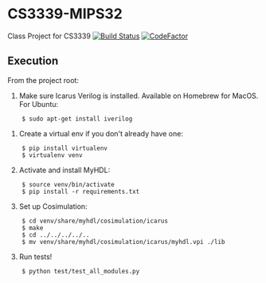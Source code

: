 # CS3339-MIPS32
Class Project for CS3339
[![Build Status](https://semaphoreci.com/api/v1/projects/60cb7614-3fe5-40f7-9c80-8cf79916ae93/1881968/badge.svg)](https://semaphoreci.com/grantslape-61/cs3339-mips32)
[![CodeFactor](https://www.codefactor.io/repository/github/grantslape/cs3339-mips32/badge)](https://www.codefactor.io/repository/github/grantslape/cs3339-mips32)
## Execution
From the project root:
1. Make sure Icarus Verilog is installed. Available on Homebrew for MacOS.  For Ubuntu:
```shell
    $ sudo apt-get install iverilog
```
1. Create a virtual env if you don't already have one:
```shell
    $ pip install virtualenv
    $ virtualenv venv
```
2. Activate and install MyHDL:
```shell
    $ source venv/bin/activate
    $ pip install -r requirements.txt
```
3. Set up Cosimulation:
```shell
    $ cd venv/share/myhdl/cosimulation/icarus
    $ make
    $ cd ../../../../..
    $ mv venv/share/myhdl/cosimulation/icarus/myhdl.vpi ./lib
```
3. Run tests!
```shell
    $ python test/test_all_modules.py
```
